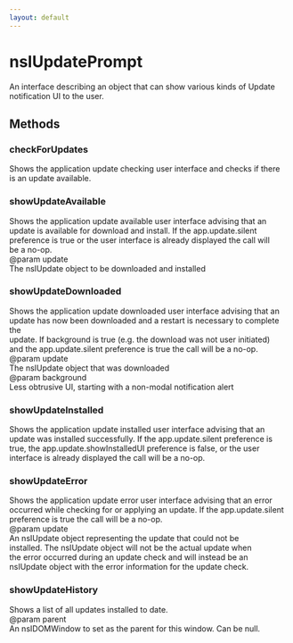 ```yaml
---
layout: default
---
```


# nsIUpdatePrompt #
  
An interface describing an object that can show various kinds of Update  
notification UI to the user.  
  

## Methods ##

### checkForUpdates ###
  
Shows the application update checking user interface and checks if there  
is an update available.  
  

### showUpdateAvailable ###
  
Shows the application update available user interface advising that an  
update is available for download and install. If the app.update.silent  
preference is true or the user interface is already displayed the call will  
be a no-op.  
@param   update  
         The nsIUpdate object to be downloaded and installed  
  

### showUpdateDownloaded ###
  
Shows the application update downloaded user interface advising that an  
update has now been downloaded and a restart is necessary to complete the  
update. If background is true (e.g. the download was not user initiated)  
and the app.update.silent preference is true the call will be a no-op.  
@param   update  
         The nsIUpdate object that was downloaded  
@param   background  
         Less obtrusive UI, starting with a non-modal notification alert  
  

### showUpdateInstalled ###
  
Shows the application update installed user interface advising that an  
update was installed successfully. If the app.update.silent preference is  
true, the app.update.showInstalledUI preference is false, or the user  
interface is already displayed the call will be a no-op.  
  

### showUpdateError ###
  
Shows the application update error user interface advising that an error  
occurred while checking for or applying an update. If the app.update.silent  
preference is true the call will be a no-op.  
@param   update  
         An nsIUpdate object representing the update that could not be  
         installed. The nsIUpdate object will not be the actual update when  
         the error occurred during an update check and will instead be an  
         nsIUpdate object with the error information for the update check.  
  

### showUpdateHistory ###
  
Shows a list of all updates installed to date.  
@param   parent  
         An nsIDOMWindow to set as the parent for this window. Can be null.  
  
